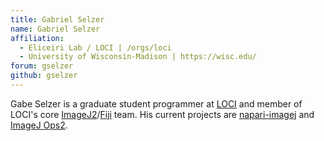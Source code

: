 ```yaml
---
title: Gabriel Selzer
name: Gabriel Selzer
affiliation:
  - Eliceiri Lab / LOCI | /orgs/loci
  - University of Wisconsin-Madison | https://wisc.edu/
forum: gselzer
github: gselzer
---
```


Gabe Selzer is a graduate student programmer at [LOCI](/orgs/loci) and member
of LOCI's core [ImageJ2](/software/imagej2)/[Fiji](/software/fiji) team.
His current projects are
[napari-imagej](https://github.com/imagej/napari-imagej) and
[ImageJ Ops2](https://github.com/scijava/incubator).
